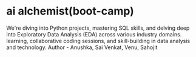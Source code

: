 # ai alchemist(boot-camp)
We're diving into Python projects, mastering SQL skills, and delving deep into Exploratory Data Analysis (EDA) across various industry domains. learning, collaborative coding sessions, and skill-building in data analysis and technology. 
Author - Anushka, Sai Venkat, Venu, Sahojit

